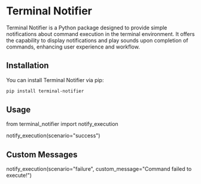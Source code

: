 # Terminal Notifier

Terminal Notifier is a Python package designed to provide simple notifications about command execution in the terminal environment. It offers the capability to display notifications and play sounds upon completion of commands, enhancing user experience and workflow.

## Installation

You can install Terminal Notifier via pip:

```bash
pip install terminal-notifier
```

## Usage

 from terminal_notifier import notify_execution

 notify_execution(scenario="success")

## Custom Messages
notify_execution(scenario="failure", custom_message="Command failed to execute!")






